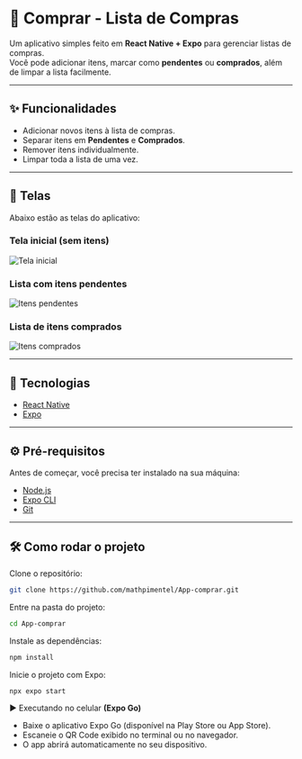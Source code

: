 # 🛒 Comprar - Lista de Compras

Um aplicativo simples feito em **React Native + Expo** para gerenciar listas de compras.  
Você pode adicionar itens, marcar como **pendentes** ou **comprados**, além de limpar a lista facilmente.  

---

## ✨ Funcionalidades
- Adicionar novos itens à lista de compras.
- Separar itens em **Pendentes** e **Comprados**.
- Remover itens individualmente.
- Limpar toda a lista de uma vez.

---

## 📱 Telas
Abaixo estão as telas do aplicativo:

### Tela inicial (sem itens)
![Tela inicial](assets/screens/empty.png)

### Lista com itens pendentes
![Itens pendentes](assets/screens/pending.png)

### Lista de itens comprados
![Itens comprados](assets/screens/completed.png)

---

## 🚀 Tecnologias
- [React Native](https://reactnative.dev/)  
- [Expo](https://expo.dev/)  

---

## ⚙️ Pré-requisitos
Antes de começar, você precisa ter instalado na sua máquina:
- [Node.js](https://nodejs.org/)  
- [Expo CLI](https://docs.expo.dev/get-started/installation/)  
- [Git](https://git-scm.com/)  

---

## 🛠️ Como rodar o projeto

Clone o repositório:
```bash
git clone https://github.com/mathpimentel/App-comprar.git
```
Entre na pasta do projeto:
```bash
cd App-comprar
```
Instale as dependências:
```bash
npm install
```
Inicie o projeto com Expo:
```bash
npx expo start
```

▶️ Executando no celular **(Expo Go)**

- Baixe o aplicativo Expo Go (disponível na Play Store ou App Store).
- Escaneie o QR Code exibido no terminal ou no navegador.
- O app abrirá automaticamente no seu dispositivo.
